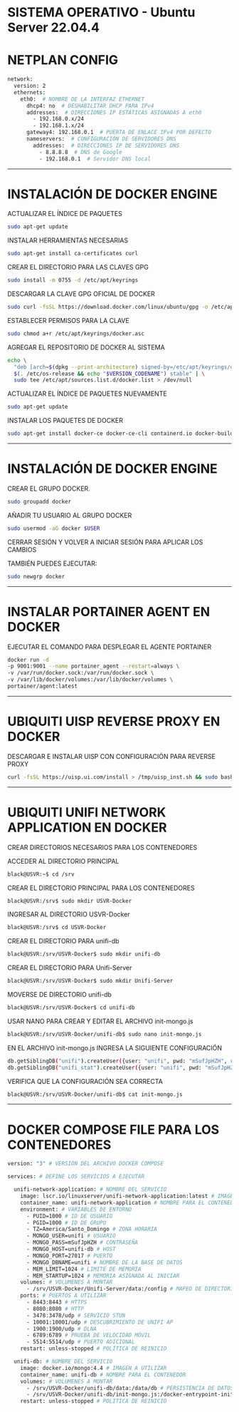 # SISTEMA OPERATIVO - Ubuntu Server 22.04.4
# NETPLAN CONFIG
```bash
network:
  version: 2
  ethernets:
    eth0:  # NOMBRE DE LA INTERFAZ ETHERNET
      dhcp4: no  # DESHABILITAR DHCP PARA IPv4
      addresses:  # DIRECCIONES IP ESTÁTICAS ASIGNADAS A eth0
        - 192.168.0.x/24
        - 192.168.1.x/24
      gateway4: 192.168.0.1  # PUERTA DE ENLACE IPv4 POR DEFECTO
      nameservers:  # CONFIGURACIÓN DE SERVIDORES DNS
        addresses:  # DIRECCIONES IP DE SERVIDORES DNS
          - 8.8.8.8  # DNS de Google
          - 192.168.0.1  # Servidor DNS local
```
---
# INSTALACIÓN DE DOCKER ENGINE
ACTUALIZAR EL ÍNDICE DE PAQUETES
```bash
sudo apt-get update
```
INSTALAR HERRAMIENTAS NECESARIAS
```bash
sudo apt-get install ca-certificates curl
```
CREAR EL DIRECTORIO PARA LAS CLAVES GPG
```bash
sudo install -m 0755 -d /etc/apt/keyrings
```
DESCARGAR LA CLAVE GPG OFICIAL DE DOCKER
```bash
sudo curl -fsSL https://download.docker.com/linux/ubuntu/gpg -o /etc/apt/keyrings/docker.asc
```
ESTABLECER PERMISOS PARA LA CLAVE
```bash
sudo chmod a+r /etc/apt/keyrings/docker.asc
```
AGREGAR EL REPOSITORIO DE DOCKER AL SISTEMA
```bash
echo \
  "deb [arch=$(dpkg --print-architecture) signed-by=/etc/apt/keyrings/docker.asc] https://download.docker.com/linux/ubuntu \
  $(. /etc/os-release && echo "$VERSION_CODENAME") stable" | \
  sudo tee /etc/apt/sources.list.d/docker.list > /dev/null
```
ACTUALIZAR EL ÍNDICE DE PAQUETES NUEVAMENTE
```bash
sudo apt-get update
```
INSTALAR LOS PAQUETES DE DOCKER
```bash
sudo apt-get install docker-ce docker-ce-cli containerd.io docker-buildx-plugin
```
---
# INSTALACIÓN DE DOCKER ENGINE
CREAR EL GRUPO DOCKER.
```bash
sudo groupadd docker
```
AÑADIR TU USUARIO AL GRUPO DOCKER
```bash
sudo usermod -aG docker $USER
```
CERRAR SESIÓN Y VOLVER A INICIAR SESIÓN PARA APLICAR LOS CAMBIOS

TAMBIÉN PUEDES EJECUTAR:
```bash
sudo newgrp docker
```
---
# INSTALAR PORTAINER AGENT EN DOCKER
EJECUTAR EL COMANDO PARA DESPLEGAR EL AGENTE PORTAINER
```bash
docker run -d 
-p 9001:9001 --name portainer_agent --restart=always \
-v /var/run/docker.sock:/var/run/docker.sock \
-v /var/lib/docker/volumes:/var/lib/docker/volumes \
portainer/agent:latest
```
---
# UBIQUITI UISP REVERSE PROXY EN DOCKER
DESCARGAR E INSTALAR UISP CON CONFIGURACIÓN PARA REVERSE PROXY
```bash
curl -fsSL https://uisp.ui.com/install > /tmp/uisp_inst.sh && sudo bash /tmp/uisp_inst.sh --public-https-port 443 --http-port 7080 --https-port 7443
```
---
# UBIQUITI UNIFI NETWORK APPLICATION EN DOCKER
CREAR DIRECTORIOS NECESARIOS PARA LOS CONTENEDORES

ACCEDER AL DIRECTORIO PRINCIPAL
```bash
black@USVR:~$ cd /srv
```
CREAR EL DIRECTORIO PRINCIPAL PARA LOS CONTENEDORES
```bash
black@USVR:/srv$ sudo mkdir USVR-Docker
```
INGRESAR AL DIRECTORIO USVR-Docker
```bash
black@USVR:/srv$ cd USVR-Docker
```
CREAR EL DIRECTORIO PARA unifi-db
```bash
black@USVR:/srv/USVR-Docker$ sudo mkdir unifi-db
```
CREAR EL DIRECTORIO PARA Unifi-Server
```bash
black@USVR:/srv/USVR-Docker$ sudo mkdir Unifi-Server
```
MOVERSE DE DIRECTORIO unifi-db
```bash
black@USVR:/srv/USVR-Docker$ cd unifi-db
```
USAR NANO PARA CREAR Y EDITAR EL ARCHIVO init-mongo.js
```bash
black@USVR:/srv/USVR-Docker/unifi-db$ sudo nano init-mongo.js
```
EN EL ARCHIVO init-mongo.js INGRESA LA SIGUIENTE CONFIGURACIÓN
```bash
db.getSiblingDB("unifi").createUser({user: "unifi", pwd: "mSufJpHZH", roles: [{role: "dbOwner", db: "unifi"}]});
db.getSiblingDB("unifi_stat").createUser({user: "unifi", pwd: "mSufJpHZH", roles: [{role: "dbOwner", db: "unifi_stat"}]});
```
VERIFICA QUE LA CONFIGURACIÓN SEA CORRECTA
```bash
black@USVR:/srv/USVR-Docker/unifi-db$ cat init-mongo.js
```
---
# DOCKER COMPOSE FILE PARA LOS CONTENEDORES
```bash
version: "3" # VERSIÓN DEL ARCHIVO DOCKER COMPOSE

services: # DEFINE LOS SERVICIOS A EJECUTAR

  unifi-network-application: # NOMBRE DEL SERVICIO
    image: lscr.io/linuxserver/unifi-network-application:latest # IMAGEN A UTILIZAR
    container_name: unifi-network-application # NOMBRE PARA EL CONTENEDOR
    environment: # VARIABLES DE ENTORNO
      - PUID=1000 # ID DE USUARIO
      - PGID=1000 # ID DE GRUPO
      - TZ=America/Santo_Domingo # ZONA HORARIA
      - MONGO_USER=unifi # USUARIO
      - MONGO_PASS=mSufJpHZH # CONTRASEÑA
      - MONGO_HOST=unifi-db # HOST
      - MONGO_PORT=27017 # PUERTO
      - MONGO_DBNAME=unifi # NOMBRE DE LA BASE DE DATOS
      - MEM_LIMIT=1024 # LIMITE DE MEMORIA
      - MEM_STARTUP=1024 # MEMORIA ASIGNADA AL INICIAR
    volumes: # VOLUMENES A MONTAR
      - /srv/USVR-Docker/Unifi-Server/data:/config # MAPEO DE DIRECTORIO DEL HOST AL CONTENEDOR
    ports: # PUERTOS A UTILIZAR
      - 8443:8443 # HTTPS
      - 8080:8080 # HTTP
      - 3478:3478/udp # SERVICIO STUN
      - 10001:10001/udp # DESCUBRIMIENTO DE UNIFI AP
      - 1900:1900/udp # DLNA
      - 6789:6789 # PRUEBA DE VELOCIDAD MÓVIL
      - 5514:5514/udp # PUERTO ADICIONAL
    restart: unless-stopped # POLÍTICA DE REINICIO

  unifi-db: # NOMBRE DEL SERVICIO
    image: docker.io/mongo:4.4 # IMAGEN A UTILIZAR
    container_name: unifi-db # NOMBRE PARA EL CONTENEDOR
    volumes: # VOLUMENES A MONTAR
      - /srv/USVR-Docker/unifi-db/data:/data/db # PERSISTENCIA DE DATOS
      - /srv/USVR-Docker/unifi-db/init-mongo.js:/docker-entrypoint-initdb.d/init-mongo.js:ro # INICIALIZACIÓN
    restart: unless-stopped # POLITICA DE REINICIO
```
